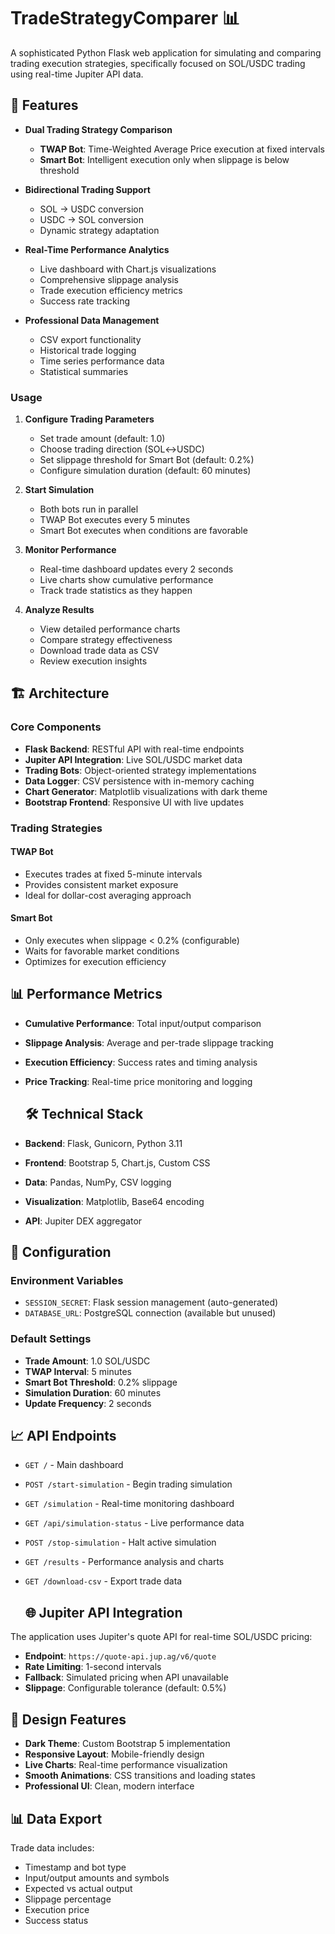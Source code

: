 # TradeStrategyComparer 📊


A sophisticated Python Flask web application for simulating and comparing trading execution strategies, specifically focused on SOL/USDC trading using real-time Jupiter API data.

## 🌟 Features

- **Dual Trading Strategy Comparison**
  - **TWAP Bot**: Time-Weighted Average Price execution at fixed intervals
  - **Smart Bot**: Intelligent execution only when slippage is below threshold

- **Bidirectional Trading Support**
  - SOL → USDC conversion
  - USDC → SOL conversion
  - Dynamic strategy adaptation

- **Real-Time Performance Analytics**
  - Live dashboard with Chart.js visualizations
  - Comprehensive slippage analysis
  - Trade execution efficiency metrics
  - Success rate tracking

- **Professional Data Management**
  - CSV export functionality
  - Historical trade logging
  - Time series performance data
  - Statistical summaries


### Usage

1. **Configure Trading Parameters**
   - Set trade amount (default: 1.0)
   - Choose trading direction (SOL↔USDC)
   - Set slippage threshold for Smart Bot (default: 0.2%)
   - Configure simulation duration (default: 60 minutes)

2. **Start Simulation**
   - Both bots run in parallel
   - TWAP Bot executes every 5 minutes
   - Smart Bot executes when conditions are favorable

3. **Monitor Performance**
   - Real-time dashboard updates every 2 seconds
   - Live charts show cumulative performance
   - Track trade statistics as they happen

4. **Analyze Results**
   - View detailed performance charts
   - Compare strategy effectiveness
   - Download trade data as CSV
   - Review execution insights


## 🏗️ Architecture

### Core Components

- **Flask Backend**: RESTful API with real-time endpoints
- **Jupiter API Integration**: Live SOL/USDC market data
- **Trading Bots**: Object-oriented strategy implementations
- **Data Logger**: CSV persistence with in-memory caching
- **Chart Generator**: Matplotlib visualizations with dark theme
- **Bootstrap Frontend**: Responsive UI with live updates

  
### Trading Strategies

#### TWAP Bot
- Executes trades at fixed 5-minute intervals
- Provides consistent market exposure
- Ideal for dollar-cost averaging approach

#### Smart Bot
- Only executes when slippage < 0.2% (configurable)
- Waits for favorable market conditions
- Optimizes for execution efficiency

  
## 📊 Performance Metrics

- **Cumulative Performance**: Total input/output comparison
- **Slippage Analysis**: Average and per-trade slippage tracking
- **Execution Efficiency**: Success rates and timing analysis
- **Price Tracking**: Real-time price monitoring and logging

  ## 🛠️ Technical Stack

- **Backend**: Flask, Gunicorn, Python 3.11
- **Frontend**: Bootstrap 5, Chart.js, Custom CSS
- **Data**: Pandas, NumPy, CSV logging
- **Visualization**: Matplotlib, Base64 encoding
- **API**: Jupiter DEX aggregator

  
## 🔧 Configuration

### Environment Variables
- `SESSION_SECRET`: Flask session management (auto-generated)
- `DATABASE_URL`: PostgreSQL connection (available but unused)

### Default Settings
- **Trade Amount**: 1.0 SOL/USDC
- **TWAP Interval**: 5 minutes
- **Smart Bot Threshold**: 0.2% slippage
- **Simulation Duration**: 60 minutes
- **Update Frequency**: 2 seconds

  
## 📈 API Endpoints

- `GET /` - Main dashboard
- `POST /start-simulation` - Begin trading simulation
- `GET /simulation` - Real-time monitoring dashboard
- `GET /api/simulation-status` - Live performance data
- `POST /stop-simulation` - Halt active simulation
- `GET /results` - Performance analysis and charts
- `GET /download-csv` - Export trade data

  ## 🌐 Jupiter API Integration

The application uses Jupiter's quote API for real-time SOL/USDC pricing:
- **Endpoint**: `https://quote-api.jup.ag/v6/quote`
- **Rate Limiting**: 1-second intervals
- **Fallback**: Simulated pricing when API unavailable
- **Slippage**: Configurable tolerance (default: 0.5%)

  
## 🎨 Design Features

- **Dark Theme**: Custom Bootstrap 5 implementation
- **Responsive Layout**: Mobile-friendly design
- **Live Charts**: Real-time performance visualization
- **Smooth Animations**: CSS transitions and loading states
- **Professional UI**: Clean, modern interface

  
## 📊 Data Export

Trade data includes:
- Timestamp and bot type
- Input/output amounts and symbols
- Expected vs actual output
- Slippage percentage
- Execution price
- Success status


